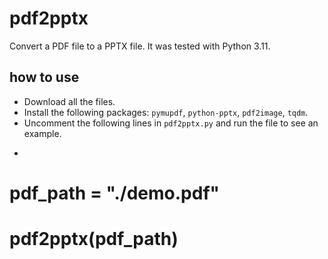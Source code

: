 # pdf2pptx
Convert a PDF file to a PPTX file.
It was tested with Python 3.11.

## how to use
- Download all the files.
- Install the following packages: `pymupdf`, `python-pptx`, `pdf2image`, `tqdm`.
- Uncomment the following lines in `pdf2pptx.py` and run the file to see an example.
- ```python
# pdf_path = "./demo.pdf"
# pdf2pptx(pdf_path)
  ```

